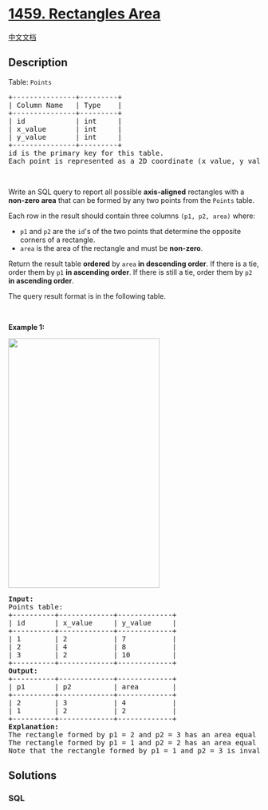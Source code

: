 # [1459. Rectangles Area](https://leetcode.com/problems/rectangles-area)

[中文文档](/solution/1400-1499/1459.Rectangles%20Area/README.md)

## Description

<p>Table: <code>Points</code></p>

<pre>
+---------------+---------+
| Column Name   | Type    |
+---------------+---------+
| id            | int     |
| x_value       | int     |
| y_value       | int     |
+---------------+---------+
id is the primary key for this table.
Each point is represented as a 2D coordinate (x_value, y_value).</pre>

<p>&nbsp;</p>

<p>Write an SQL query to report all possible <strong>axis-aligned</strong> rectangles with a <strong>non-zero area</strong> that can be formed by any two points from the <code>Points</code> table.</p>

<p>Each row in the result should contain three columns <code>(p1, p2, area)</code> where:</p>

<ul>
	<li><code>p1</code> and <code>p2</code> are the <code>id</code>&#39;s of the two points that determine the opposite corners of a rectangle.</li>
	<li><code>area</code> is the area of the rectangle and must be <strong>non-zero</strong>.</li>
</ul>

<p>Return the result table <strong>ordered</strong> by <code>area</code> <strong>in descending order</strong>. If there is a tie, order them by <code>p1</code> <strong>in ascending order</strong>. If there is still a tie, order them by <code>p2</code> <strong>in ascending order</strong>.</p>

<p>The query result format is in the following table.</p>

<p>&nbsp;</p>
<p><strong class="example">Example 1:</strong></p>
<img alt="" src="https://fastly.jsdelivr.net/gh/doocs/leetcode@main/solution/1400-1499/1459.Rectangles%20Area/images/rect.png" style="width: 303px; height: 500px;" />
<pre>
<strong>Input:</strong> 
Points table:
+----------+-------------+-------------+
| id       | x_value     | y_value     |
+----------+-------------+-------------+
| 1        | 2           | 7           |
| 2        | 4           | 8           |
| 3        | 2           | 10          |
+----------+-------------+-------------+
<strong>Output:</strong> 
+----------+-------------+-------------+
| p1       | p2          | area        |
+----------+-------------+-------------+
| 2        | 3           | 4           |
| 1        | 2           | 2           |
+----------+-------------+-------------+
<strong>Explanation:</strong> 
The rectangle formed by p1 = 2 and p2 = 3 has an area equal to |4-2| * |8-10| = 4.
The rectangle formed by p1 = 1 and p2 = 2 has an area equal to |2-4| * |7-8| = 2.
Note that the rectangle formed by p1 = 1 and p2 = 3 is invalid because the area is 0.
</pre>

## Solutions

<!-- tabs:start -->

### **SQL**

```sql

```

<!-- tabs:end -->
